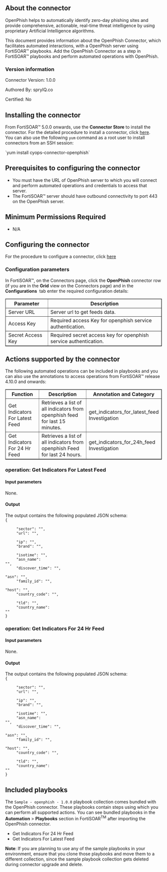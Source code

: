 ## About the connector
OpenPhish helps to automatically identify zero-day phishing sites and provide comprehensive, actionable, real-time threat intelligence by using proprietary Artificial Intelligence algorithms.
<p>This document provides information about the OpenPhish Connector, which facilitates automated interactions, with a OpenPhish server using FortiSOAR&trade; playbooks. Add the OpenPhish Connector as a step in FortiSOAR&trade; playbooks and perform automated operations with OpenPhish.</p>

### Version information

Connector Version: 1.0.0


Authored By: spryIQ.co

Certified: No
## Installing the connector
<p>From FortiSOAR&trade; 5.0.0 onwards, use the <strong>Connector Store</strong> to install the connector. For the detailed procedure to install a connector, click <a href="https://docs.fortinet.com/document/fortisoar/0.0.0/installing-a-connector/1/installing-a-connector" target="_top">here</a>.<br>You can also use the following <code>yum</code> command as a root user to install connectors from an SSH session:</p>
`yum install cyops-connector-openphish`

## Prerequisites to configuring the connector
- You must have the URL of OpenPhish server to which you will connect and perform automated operations and credentials to access that server.
- The FortiSOAR&trade; server should have outbound connectivity to port 443 on the OpenPhish server.

## Minimum Permissions Required
- N/A

## Configuring the connector
For the procedure to configure a connector, click [here](https://docs.fortinet.com/document/fortisoar/0.0.0/configuring-a-connector/1/configuring-a-connector)
### Configuration parameters
<p>In FortiSOAR&trade;, on the Connectors page, click the <strong>OpenPhish</strong> connector row (if you are in the <strong>Grid</strong> view on the Connectors page) and in the <strong>Configurations&nbsp;</strong> tab enter the required configuration details:&nbsp;</p>
<table border=1><thead><tr><th>Parameter<br></th><th>Description<br></th></tr></thead><tbody><tr><td>Server URL<br></td><td>Server url to get feeds data.<br>
<tr><td>Access Key<br></td><td>Required access Key for openphish service authentication.<br>
<tr><td>Secret Access Key<br></td><td>Required secret access key for openphish service authentication.<br>
</tbody></table>

## Actions supported by the connector
The following automated operations can be included in playbooks and you can also use the annotations to access operations from FortiSOAR&trade; release 4.10.0 and onwards:
<table border=1><thead><tr><th>Function<br></th><th>Description<br></th><th>Annotation and Category<br></th></tr></thead><tbody><tr><td>Get Indicators For Latest Feed <br></td><td>Retrieves a list of all indicators from openphish feed for last 15 minutes.<br></td><td>get_indicators_for_latest_feed <br/>Investigation<br></td></tr>
<tr><td>Get Indicators For 24 Hr Feed <br></td><td>Retrieves a list of all indicators from openphish Feed for last 24 hours.<br></td><td>get_indicators_for_24h_feed <br/>Investigation<br></td></tr>
</tbody></table>

### operation: Get Indicators For Latest Feed 
#### Input parameters
None.

#### Output
The output contains the following populated JSON schema:
<code><br>{
</code><code><br>&nbsp;&nbsp;&nbsp;&nbsp;    "sector": "",
</code><code><br>&nbsp;&nbsp;&nbsp;&nbsp;    "url": "",
</code><code><br>&nbsp;&nbsp;&nbsp;&nbsp;    "ip": "",
</code><code><br>&nbsp;&nbsp;&nbsp;&nbsp;    "brand": "",
</code><code><br>&nbsp;&nbsp;&nbsp;&nbsp;    "isotime": "",
</code><code><br>&nbsp;&nbsp;&nbsp;&nbsp;    "asn_name": "",
</code><code><br>&nbsp;&nbsp;&nbsp;&nbsp;    "discover_time": "",
</code><code><br>&nbsp;&nbsp;&nbsp;&nbsp;    "asn": "",
</code><code><br>&nbsp;&nbsp;&nbsp;&nbsp;    "family_id": "",
</code><code><br>&nbsp;&nbsp;&nbsp;&nbsp;    "host": "",
</code><code><br>&nbsp;&nbsp;&nbsp;&nbsp;    "country_code": "",
</code><code><br>&nbsp;&nbsp;&nbsp;&nbsp;    "tld": "",
</code><code><br>&nbsp;&nbsp;&nbsp;&nbsp;    "country_name": ""
</code><code><br>}</code>

### operation: Get Indicators For 24 Hr Feed 
#### Input parameters
None.

#### Output
The output contains the following populated JSON schema:
<code><br>{
</code><code><br>&nbsp;&nbsp;&nbsp;&nbsp;    "sector": "",
</code><code><br>&nbsp;&nbsp;&nbsp;&nbsp;    "url": "",
</code><code><br>&nbsp;&nbsp;&nbsp;&nbsp;    "ip": "",
</code><code><br>&nbsp;&nbsp;&nbsp;&nbsp;    "brand": "",
</code><code><br>&nbsp;&nbsp;&nbsp;&nbsp;    "isotime": "",
</code><code><br>&nbsp;&nbsp;&nbsp;&nbsp;    "asn_name": "",
</code><code><br>&nbsp;&nbsp;&nbsp;&nbsp;    "discover_time": "",
</code><code><br>&nbsp;&nbsp;&nbsp;&nbsp;    "asn": "",
</code><code><br>&nbsp;&nbsp;&nbsp;&nbsp;    "family_id": "",
</code><code><br>&nbsp;&nbsp;&nbsp;&nbsp;    "host": "",
</code><code><br>&nbsp;&nbsp;&nbsp;&nbsp;    "country_code": "",
</code><code><br>&nbsp;&nbsp;&nbsp;&nbsp;    "tld": "",
</code><code><br>&nbsp;&nbsp;&nbsp;&nbsp;    "country_name": ""
</code><code><br>}</code>
## Included playbooks
The `Sample - openphish - 1.0.0` playbook collection comes bundled with the OpenPhish connector. These playbooks contain steps using which you can perform all supported actions. You can see bundled playbooks in the **Automation** > **Playbooks** section in FortiSOAR<sup>TM</sup> after importing the OpenPhish connector.

- Get Indicators For 24 Hr Feed 
- Get Indicators For Latest Feed 

**Note**: If you are planning to use any of the sample playbooks in your environment, ensure that you clone those playbooks and move them to a different collection, since the sample playbook collection gets deleted during connector upgrade and delete.
